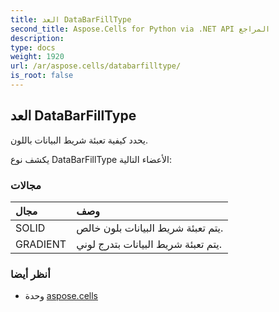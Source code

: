 ```yaml
---
title: العد DataBarFillType
second_title: Aspose.Cells for Python via .NET API المراجع
description:
type: docs
weight: 1920
url: /ar/aspose.cells/databarfilltype/
is_root: false
---
```

##  العد DataBarFillType
يحدد كيفية تعبئة شريط البيانات باللون.



يكشف نوع DataBarFillType الأعضاء التالية:

###  مجالات
| مجال| وصف|
| :- | :- |
| SOLID | يتم تعبئة شريط البيانات بلون خالص.|
| GRADIENT | يتم تعبئة شريط البيانات بتدرج لوني.|



###  أنظر أيضا
* وحدة [aspose.cells](..)
